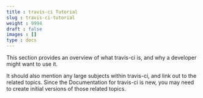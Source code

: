 ```yaml
---
title : travis-ci Tutorial
slug : travis-ci-tutorial
weight : 9994
draft : false
images : []
type : docs
---
```


This section provides an overview of what travis-ci is, and why a developer might want to use it.

It should also mention any large subjects within travis-ci, and link out to the related topics.  Since the Documentation for travis-ci is new, you may need to create initial versions of those related topics.

